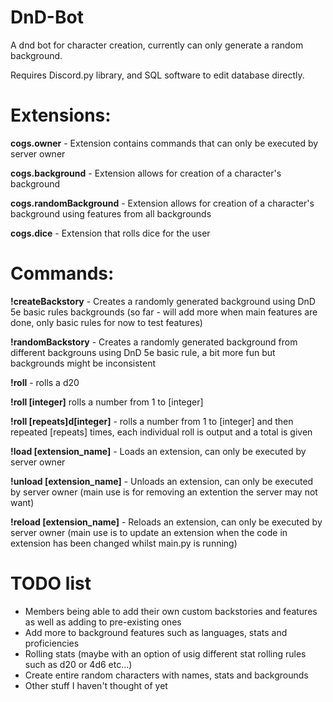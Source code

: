# DnD-Bot

A dnd bot for character creation, currently can only generate a random background.

Requires Discord.py library, and SQL software to edit database directly.

# Extensions:

**cogs.owner** - Extension contains commands that can only be executed by server owner

**cogs.background** - Extension allows for creation of a character's background

**cogs.randomBackground** - Extension allows for creation of a character's background using features from all backgrounds

**cogs.dice** - Extension that rolls dice for the user
# Commands:

**!createBackstory** - Creates a randomly generated background using DnD 5e basic rules backgrounds (so far - will add more when main features are done, only basic rules for now to test features)

**!randomBackstory** - Creates a randomly generated background from different backgrouns using DnD 5e basic rule, a bit more fun but backgrounds might be inconsistent

**!roll** - rolls a d20

**!roll [integer]** rolls a number from 1 to [integer]

**!roll [repeats]d[integer]** - rolls a number from 1 to [integer] and then repeated [repeats] times, each individual roll is output and a total is given

**!load [extension_name]** - Loads an extension, can only be executed by server owner

**!unload [extension_name]** - Unloads an extension, can only be executed by server owner (main use is for removing an extention the server may not want)

**!reload [extension_name]** - Reloads an extension, can only be executed by server owner (main use is to update an extension when the code in extension has been changed whilst main.py is running)

# TODO list

- Members being able to add their own custom backstories and features as well as adding to pre-existing ones
- Add more to background features such as languages, stats and proficiencies
- Rolling stats (maybe with an option of usig different stat rolling rules such as d20 or 4d6 etc...)
- Create entire random characters with names, stats and backgrounds
- Other stuff I haven't thought of yet